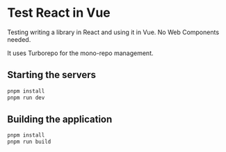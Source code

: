 # Test React in Vue

Testing writing a library in React and using it in Vue.
No Web Components needed.

It uses Turborepo for the mono-repo management.

## Starting the servers

```bash
pnpm install
pnpm run dev
```

## Building the application

```bash
pnpm install
pnpm run build
```
